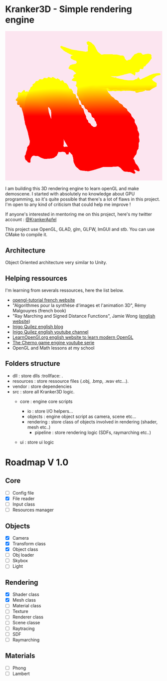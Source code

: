 # Kranker3D - Simple rendering engine 

![cover](Screens/cover.png)

I am building this 3D rendering engine to learn openGL and make demoscene.
I started with absolutely no knowledge about GPU programming, so it's quite possible that there's a lot of flaws in this project. 
I'm open to any kind of criticism that could help me improve ! 

If anyone's interested in mentoring me on this project, here's my twitter account : [@KrankerApfel](https://twitter.com/krankerapfel	)

This project use OpenGL, GLAD, glm, GLFW, ImGUI and stb. You can use CMake to compile it.

## Architecture

Object Oriented architecture very similar to Unity. 

## Helping ressources 

I'm learning from severals ressources, here the list below. 

* [opengl-tutorial french website](http://www.opengl-tutorial.org/fr/)
* "Algorithmes pour la synthèse d'images et l'animation 3D", Rémy Malgouyres (french book)
* "Ray Marching and Signed Distance Functions", Jamie Wong ([english website](http://jamie-wong.com/2016/07/15/ray-marching-signed-distance-functions/))
* [Inigo Quilez english blog](https://iquilezles.org/www/index.htm)
* [Inigo Quilez english youtube channel](https://www.youtube.com/channel/UCdmAhiG8HQDlz8uyekw4ENw)
* [LearnOpenGl.org english website to learn modern OpenGL](https://learnopengl.com/Getting-started/OpenGL)
* [The Cherno game engine youtube serie](https://youtu.be/JxIZbV_XjAs)
* OpenGL and Math lessons at my school

## Folders structure

* dll : store dlls :trollface: .
* resources : store ressource files (.obj, .bmp, .wav etc...).
* vendor : store dependencies
* src : store all Kranker3D logic.
	- core : engine core scripts 
	    - io : store I/O helpers...
		- objects : engine object script as camera, scene etc...
		- rendering : store class of objects involved in rendering (shader, mesh etc..)
			* pipeline : store rendering logic (SDFs, raymarching etc..)
			
	- ui : store ui logic

# Roadmap V 1.0

## Core 
- [ ] Config file
- [x] File reader
- [ ] Input class
- [ ] Resources manager

## Objects 
- [x] Camera
- [x] Transform class
- [x] Object class
- [ ] Obj loader
- [ ] Skybox
- [ ] Light

## Rendering  
- [x] Shader class
- [x] Mesh class 
- [ ] Material class 
- [ ] Texture
- [ ] Renderer class
- [ ] Scene classe
- [ ] Raytracing
- [ ] SDF
- [ ] Raymarching

## Materials
- [ ] Phong
- [ ] Lambert
